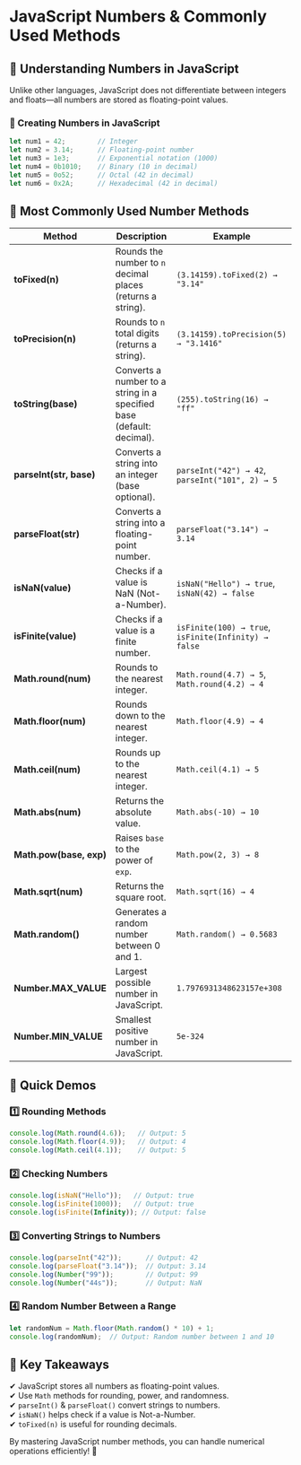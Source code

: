 # JavaScript Numbers & Commonly Used Methods

## 🔹 Understanding Numbers in JavaScript

Unlike other languages, JavaScript does not differentiate between integers and floats—all numbers are stored as floating-point values.

### 🔹 Creating Numbers in JavaScript
```js
let num1 = 42;        // Integer
let num2 = 3.14;      // Floating-point number
let num3 = 1e3;       // Exponential notation (1000)
let num4 = 0b1010;    // Binary (10 in decimal)
let num5 = 0o52;      // Octal (42 in decimal)
let num6 = 0x2A;      // Hexadecimal (42 in decimal)
```

## 🔹 Most Commonly Used Number Methods

| Method | Description | Example |
|--------|------------|---------|
| **toFixed(n)** | Rounds the number to `n` decimal places (returns a string). | `(3.14159).toFixed(2) → "3.14"` |
| **toPrecision(n)** | Rounds to `n` total digits (returns a string). | `(3.14159).toPrecision(5) → "3.1416"` |
| **toString(base)** | Converts a number to a string in a specified base (default: decimal). | `(255).toString(16) → "ff"` |
| **parseInt(str, base)** | Converts a string into an integer (base optional). | `parseInt("42") → 42`, `parseInt("101", 2) → 5` |
| **parseFloat(str)** | Converts a string into a floating-point number. | `parseFloat("3.14") → 3.14` |
| **isNaN(value)** | Checks if a value is NaN (Not-a-Number). | `isNaN("Hello") → true`, `isNaN(42) → false` |
| **isFinite(value)** | Checks if a value is a finite number. | `isFinite(100) → true`, `isFinite(Infinity) → false` |
| **Math.round(num)** | Rounds to the nearest integer. | `Math.round(4.7) → 5`, `Math.round(4.2) → 4` |
| **Math.floor(num)** | Rounds down to the nearest integer. | `Math.floor(4.9) → 4` |
| **Math.ceil(num)** | Rounds up to the nearest integer. | `Math.ceil(4.1) → 5` |
| **Math.abs(num)** | Returns the absolute value. | `Math.abs(-10) → 10` |
| **Math.pow(base, exp)** | Raises `base` to the power of `exp`. | `Math.pow(2, 3) → 8` |
| **Math.sqrt(num)** | Returns the square root. | `Math.sqrt(16) → 4` |
| **Math.random()** | Generates a random number between 0 and 1. | `Math.random() → 0.5683` |
| **Number.MAX_VALUE** | Largest possible number in JavaScript. | `1.7976931348623157e+308` |
| **Number.MIN_VALUE** | Smallest positive number in JavaScript. | `5e-324` |

## 🔹 Quick Demos

### 1️⃣ Rounding Methods
```js
console.log(Math.round(4.6));   // Output: 5
console.log(Math.floor(4.9));   // Output: 4
console.log(Math.ceil(4.1));    // Output: 5
```

### 2️⃣ Checking Numbers
```js
console.log(isNaN("Hello"));   // Output: true
console.log(isFinite(1000));   // Output: true
console.log(isFinite(Infinity)); // Output: false
```

### 3️⃣ Converting Strings to Numbers
```js
console.log(parseInt("42"));      // Output: 42
console.log(parseFloat("3.14"));  // Output: 3.14
console.log(Number("99"));        // Output: 99
console.log(Number("44s"));       // Output: NaN
```

### 4️⃣ Random Number Between a Range
```js
let randomNum = Math.floor(Math.random() * 10) + 1;
console.log(randomNum);  // Output: Random number between 1 and 10
```

## 📌 Key Takeaways

✔ JavaScript stores all numbers as floating-point values.  
✔ Use `Math` methods for rounding, power, and randomness.  
✔ `parseInt()` & `parseFloat()` convert strings to numbers.  
✔ `isNaN()` helps check if a value is Not-a-Number.  
✔ `toFixed(n)` is useful for rounding decimals.  

By mastering JavaScript number methods, you can handle numerical operations efficiently! 🚀